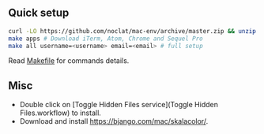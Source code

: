 ## Quick setup
```sh
curl -LO https://github.com/noclat/mac-env/archive/master.zip && unzip master.zip && rm master.zip
make apps # Download iTerm, Atom, Chrome and Sequel Pro
make all username=<username> email=<email> # full setup
```

Read [Makefile](Makefile) for commands details.

## Misc
- Double click on [Toggle Hidden Files service](Toggle Hidden Files.workflow) to install.
- Download and install https://bjango.com/mac/skalacolor/.
